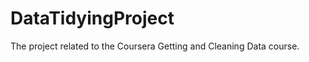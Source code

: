 DataTidyingProject
==================

The project related to the Coursera Getting and Cleaning Data course.
